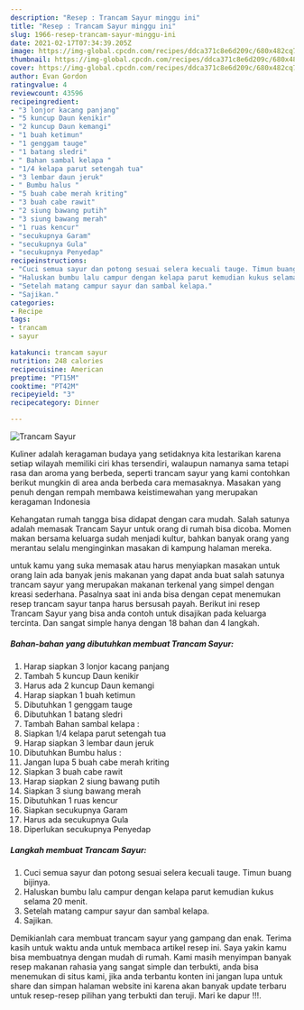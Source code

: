 ```yaml
---
description: "Resep : Trancam Sayur minggu ini"
title: "Resep : Trancam Sayur minggu ini"
slug: 1966-resep-trancam-sayur-minggu-ini
date: 2021-02-17T07:34:39.205Z
image: https://img-global.cpcdn.com/recipes/ddca371c8e6d209c/680x482cq70/trancam-sayur-foto-resep-utama.jpg
thumbnail: https://img-global.cpcdn.com/recipes/ddca371c8e6d209c/680x482cq70/trancam-sayur-foto-resep-utama.jpg
cover: https://img-global.cpcdn.com/recipes/ddca371c8e6d209c/680x482cq70/trancam-sayur-foto-resep-utama.jpg
author: Evan Gordon
ratingvalue: 4
reviewcount: 43596
recipeingredient:
- "3 lonjor kacang panjang"
- "5 kuncup Daun kenikir"
- "2 kuncup Daun kemangi"
- "1 buah ketimun"
- "1 genggam tauge"
- "1 batang sledri"
- " Bahan sambal kelapa "
- "1/4 kelapa parut setengah tua"
- "3 lembar daun jeruk"
- " Bumbu halus "
- "5 buah cabe merah kriting"
- "3 buah cabe rawit"
- "2 siung bawang putih"
- "3 siung bawang merah"
- "1 ruas kencur"
- "secukupnya Garam"
- "secukupnya Gula"
- "secukupnya Penyedap"
recipeinstructions:
- "Cuci semua sayur dan potong sesuai selera kecuali tauge. Timun buang bijinya."
- "Haluskan bumbu lalu campur dengan kelapa parut kemudian kukus selama 20 menit."
- "Setelah matang campur sayur dan sambal kelapa."
- "Sajikan."
categories:
- Recipe
tags:
- trancam
- sayur

katakunci: trancam sayur 
nutrition: 248 calories
recipecuisine: American
preptime: "PT15M"
cooktime: "PT42M"
recipeyield: "3"
recipecategory: Dinner

---
```



![Trancam Sayur](https://img-global.cpcdn.com/recipes/ddca371c8e6d209c/680x482cq70/trancam-sayur-foto-resep-utama.jpg)

Kuliner adalah keragaman budaya yang setidaknya kita lestarikan karena setiap wilayah memiliki ciri khas tersendiri, walaupun namanya sama tetapi rasa dan aroma yang berbeda, seperti trancam sayur yang kami contohkan berikut mungkin di area anda berbeda cara memasaknya. Masakan yang penuh dengan rempah membawa keistimewahan yang merupakan keragaman Indonesia

Kehangatan rumah tangga bisa didapat dengan cara mudah. Salah satunya adalah memasak Trancam Sayur untuk orang di rumah bisa dicoba. Momen makan bersama keluarga sudah menjadi kultur, bahkan banyak orang yang merantau selalu menginginkan masakan di kampung halaman mereka.



untuk kamu yang suka memasak atau harus menyiapkan masakan untuk orang lain ada banyak jenis makanan yang dapat anda buat salah satunya trancam sayur yang merupakan makanan terkenal yang simpel dengan kreasi sederhana. Pasalnya saat ini anda bisa dengan cepat menemukan resep trancam sayur tanpa harus bersusah payah.
Berikut ini resep Trancam Sayur yang bisa anda contoh untuk disajikan pada keluarga tercinta. Dan sangat simple hanya dengan 18 bahan dan 4 langkah.


<!--inarticleads1-->

##### Bahan-bahan yang dibutuhkan membuat Trancam Sayur:

1. Harap siapkan 3 lonjor kacang panjang
1. Tambah 5 kuncup Daun kenikir
1. Harus ada 2 kuncup Daun kemangi
1. Harap siapkan 1 buah ketimun
1. Dibutuhkan 1 genggam tauge
1. Dibutuhkan 1 batang sledri
1. Tambah  Bahan sambal kelapa :
1. Siapkan 1/4 kelapa parut setengah tua
1. Harap siapkan 3 lembar daun jeruk
1. Dibutuhkan  Bumbu halus :
1. Jangan lupa 5 buah cabe merah kriting
1. Siapkan 3 buah cabe rawit
1. Harap siapkan 2 siung bawang putih
1. Siapkan 3 siung bawang merah
1. Dibutuhkan 1 ruas kencur
1. Siapkan secukupnya Garam
1. Harus ada secukupnya Gula
1. Diperlukan secukupnya Penyedap




<!--inarticleads2-->

##### Langkah membuat  Trancam Sayur:

1. Cuci semua sayur dan potong sesuai selera kecuali tauge. Timun buang bijinya.
1. Haluskan bumbu lalu campur dengan kelapa parut kemudian kukus selama 20 menit.
1. Setelah matang campur sayur dan sambal kelapa.
1. Sajikan.




Demikianlah cara membuat trancam sayur yang gampang dan enak. Terima kasih untuk waktu anda untuk membaca artikel resep ini. Saya yakin kamu bisa membuatnya dengan mudah di rumah. Kami masih menyimpan banyak resep makanan rahasia yang sangat simple dan terbukti, anda bisa menemukan di situs kami, jika anda terbantu konten ini jangan lupa untuk share dan simpan halaman website ini karena akan banyak update terbaru untuk resep-resep pilihan yang terbukti dan teruji. Mari ke dapur !!!. 
